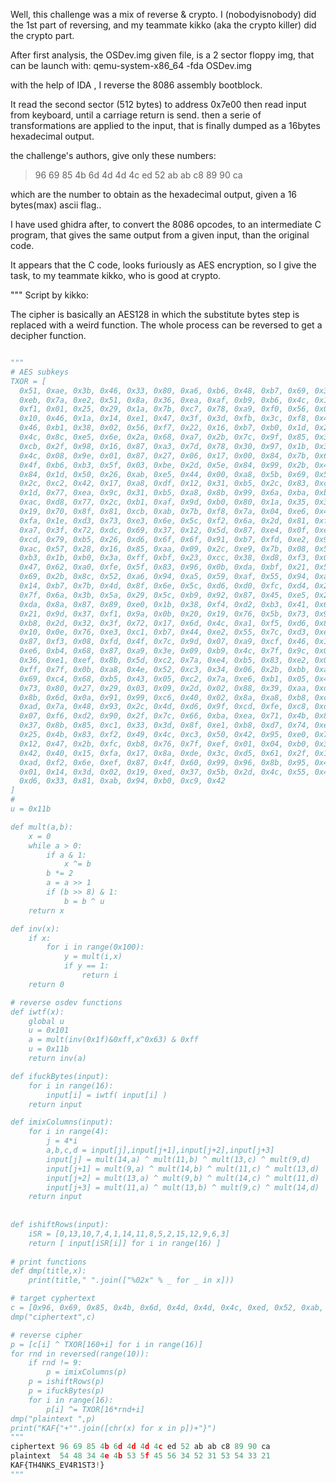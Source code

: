 Well, this challenge was a mix of reverse & crypto.
I (nobodyisnobody) did the 1st part of reversing,
and my teammate kikko (aka the crypto killer) did the crypto part.

After first analysis, the OSDev.img given file, is a 2 sector floppy img,
that can be launch with:  qemu-system-x86_64 -fda OSDev.img

with the help of IDA , I reverse the 8086 assembly bootblock. 

It read the second sector (512 bytes) to address 0x7e00
then read input from keyboard, until a carriage return is send.
then a serie of transformations are applied to the input, 
that is finally dumped as a 16bytes hexadecimal output.

the challenge's authors, give only these numbers: 
> 96 69 85 4b 6d 4d 4d 4c ed 52 ab ab c8 89 90 ca 

which are the number to obtain as the hexadecimal output, 
given a 16 bytes(max) ascii flag..

I have used ghidra after, to convert the 8086 opcodes, to an intermediate C program, 
that gives the same output from a given input, than the original code.

It appears that the C code, looks furiously as AES encryption,
so I give the task, to my teammate kikko, who is good at crypto.

"""
Script by kikko:

The cipher is basically an AES128 in which the substitute bytes step is replaced with a weird function. The whole process can be reversed to get a decipher function.
```python

"""
# AES subkeys
TXOR = [
  0x51, 0xae, 0x3b, 0x46, 0x33, 0x80, 0xa6, 0xb6, 0x48, 0xb7, 0x69, 0x30,
  0xeb, 0x7a, 0xe2, 0x51, 0x8a, 0x36, 0xea, 0xaf, 0xb9, 0xb6, 0x4c, 0x19,
  0xf1, 0x01, 0x25, 0x29, 0x1a, 0x7b, 0xc7, 0x78, 0xa9, 0xf0, 0x56, 0x0d,
  0x10, 0x46, 0x1a, 0x14, 0xe1, 0x47, 0x3f, 0x3d, 0xfb, 0x3c, 0xf8, 0x45,
  0x46, 0xb1, 0x38, 0x02, 0x56, 0xf7, 0x22, 0x16, 0xb7, 0xb0, 0x1d, 0x2b,
  0x4c, 0x8c, 0xe5, 0x6e, 0x2a, 0x68, 0xa7, 0x2b, 0x7c, 0x9f, 0x85, 0x3d,
  0xcb, 0x2f, 0x98, 0x16, 0x87, 0xa3, 0x7d, 0x78, 0x30, 0x97, 0x1b, 0x3c,
  0x4c, 0x08, 0x9e, 0x01, 0x87, 0x27, 0x06, 0x17, 0x00, 0x84, 0x7b, 0x6f,
  0x4f, 0xb6, 0xb3, 0x5f, 0x03, 0xbe, 0x2d, 0x5e, 0x84, 0x99, 0x2b, 0x49,
  0x84, 0x1d, 0x50, 0x26, 0xab, 0xe5, 0x44, 0x00, 0xa8, 0x5b, 0x69, 0x5e,
  0x2c, 0xc2, 0x42, 0x17, 0xa8, 0xdf, 0x12, 0x31, 0xb5, 0x2c, 0x83, 0xc2,
  0x1d, 0x77, 0xea, 0x9c, 0x31, 0xb5, 0xa8, 0x8b, 0x99, 0x6a, 0xba, 0xba,
  0xac, 0xd8, 0x77, 0x2c, 0xb1, 0xaf, 0x9d, 0xb0, 0x80, 0x1a, 0x35, 0x3b,
  0x19, 0x70, 0x8f, 0x81, 0xcb, 0xab, 0x7b, 0xf8, 0x7a, 0x04, 0xe6, 0x48,
  0xfa, 0x1e, 0xd3, 0x73, 0xe3, 0x6e, 0x5c, 0xf2, 0x6a, 0x2d, 0x81, 0xf3,
  0xa7, 0x3f, 0x72, 0xdc, 0x69, 0x37, 0x12, 0x5d, 0x87, 0xe4, 0x0f, 0xe8,
  0xcd, 0x79, 0xb5, 0x26, 0xd6, 0x6f, 0x6f, 0x91, 0xb7, 0xfd, 0xe2, 0x98,
  0xac, 0x57, 0x28, 0x16, 0x85, 0xaa, 0x09, 0x2c, 0xe9, 0x7b, 0x08, 0x53,
  0xb3, 0x1b, 0xb0, 0x3a, 0xff, 0xbf, 0x23, 0xcc, 0x38, 0xd8, 0xf3, 0x0f,
  0x47, 0x62, 0xa0, 0xfe, 0x5f, 0x83, 0x96, 0x0b, 0xda, 0xbf, 0x21, 0x5f,
  0x69, 0x2b, 0x8c, 0x52, 0xa6, 0x94, 0xa5, 0x59, 0xaf, 0x55, 0x94, 0xae,
  0x14, 0xb7, 0x7b, 0x4d, 0x8f, 0x6e, 0x5c, 0xd6, 0xd0, 0xfc, 0xd4, 0x2f,
  0x7f, 0x6a, 0x3b, 0x5a, 0x29, 0x5c, 0xb9, 0x92, 0x87, 0x45, 0xe5, 0x2e,
  0xda, 0x8a, 0x87, 0x89, 0xe0, 0x1b, 0x38, 0xf4, 0xd2, 0xb3, 0x41, 0x61,
  0x21, 0x9d, 0x37, 0xf1, 0x9a, 0x0b, 0x20, 0x19, 0x76, 0x5b, 0x73, 0x9f,
  0xb8, 0x2d, 0x32, 0x3f, 0x72, 0x17, 0x6d, 0x4c, 0xa1, 0xf5, 0xd6, 0x81,
  0x10, 0x0e, 0x76, 0xe3, 0xc1, 0xb7, 0x44, 0xe2, 0x55, 0x7c, 0xd3, 0xef,
  0x87, 0xf3, 0x08, 0xfd, 0x4f, 0x7c, 0x9d, 0x07, 0xa9, 0xcf, 0x46, 0x1b,
  0xe6, 0xb4, 0x68, 0x87, 0xa9, 0x3e, 0x09, 0xb9, 0x4c, 0x7f, 0x9c, 0x0d,
  0x36, 0xe1, 0xef, 0x8b, 0x5d, 0xc2, 0x7a, 0xe4, 0xb5, 0x83, 0xe2, 0x04,
  0xff, 0x7f, 0x0b, 0xa8, 0x4e, 0x52, 0xc3, 0x34, 0x06, 0x2b, 0xbb, 0xaf,
  0x69, 0xc4, 0x68, 0xb5, 0x43, 0x05, 0xc2, 0x7a, 0xe6, 0xb1, 0x05, 0x43,
  0x73, 0x80, 0x27, 0x29, 0x03, 0x09, 0x2d, 0x02, 0x88, 0x39, 0xaa, 0xd6,
  0x8b, 0x6d, 0x0a, 0x91, 0x99, 0xc6, 0x40, 0x02, 0x8a, 0xa8, 0xb8, 0xce,
  0xad, 0x7a, 0x48, 0x93, 0x2c, 0x4d, 0xd6, 0x9f, 0xcd, 0xfe, 0xc8, 0xd0,
  0x07, 0xf6, 0xd2, 0x90, 0x2f, 0x7c, 0x66, 0xba, 0xea, 0x71, 0x4b, 0x83,
  0x37, 0x8b, 0x85, 0xc1, 0x33, 0x3d, 0x8f, 0xe1, 0xb8, 0xd7, 0x74, 0xe4,
  0x25, 0x4b, 0x83, 0xf2, 0x49, 0x4c, 0xc3, 0x50, 0x42, 0x95, 0xe0, 0x71,
  0x12, 0x47, 0x2b, 0xfc, 0xb8, 0x76, 0x7f, 0xef, 0x01, 0x04, 0xb0, 0x34,
  0x42, 0x40, 0x15, 0xfa, 0x17, 0x8a, 0xde, 0x3c, 0xd5, 0x61, 0x2f, 0x1e,
  0xad, 0xf2, 0x6e, 0xef, 0x87, 0x4f, 0x60, 0x99, 0x96, 0x8b, 0x95, 0x4e,
  0x01, 0x14, 0x3d, 0x02, 0x19, 0xed, 0x37, 0x5b, 0x2d, 0x4c, 0x55, 0x45,
  0xd6, 0x33, 0x81, 0xab, 0x94, 0xb0, 0xc9, 0x42
]
# 
u = 0x11b

def mult(a,b):
    x = 0
    while a > 0:
        if a & 1:
            x ^= b
        b *= 2
        a = a >> 1
        if (b >> 8) & 1:
            b = b ^ u
    return x

def inv(x):
    if x:
        for i in range(0x100):
            y = mult(i,x)
            if y == 1:
                return i
    return 0

# reverse osdev functions
def iwtf(x):
    global u
    u = 0x101
    a = mult(inv(0x1f)&0xff,x^0x63) & 0xff
    u = 0x11b
    return inv(a)

def ifuckBytes(input):
    for i in range(16):
        input[i] = iwtf( input[i] )
    return input

def imixColumns(input):
    for i in range(4):
        j = 4*i
        a,b,c,d = input[j],input[j+1],input[j+2],input[j+3]
        input[j] = mult(14,a) ^ mult(11,b) ^ mult(13,c) ^ mult(9,d)
        input[j+1] = mult(9,a) ^ mult(14,b) ^ mult(11,c) ^ mult(13,d)
        input[j+2] = mult(13,a) ^ mult(9,b) ^ mult(14,c) ^ mult(11,d)
        input[j+3] = mult(11,a) ^ mult(13,b) ^ mult(9,c) ^ mult(14,d)
    return input
    
    
def ishiftRows(input):
    iSR = [0,13,10,7,4,1,14,11,8,5,2,15,12,9,6,3]
    return [ input[iSR[i]] for i in range(16) ]
    
# print functions
def dmp(title,x):
    print(title," ".join(["%02x" % _ for _ in x]))

# target cyphertext
c = [0x96, 0x69, 0x85, 0x4b, 0x6d, 0x4d, 0x4d, 0x4c, 0xed, 0x52, 0xab, 0xab, 0xc8, 0x89, 0x90, 0xca]
dmp("ciphertext",c)

# reverse cipher
p = [c[i] ^ TXOR[160+i] for i in range(16)]
for rnd in reversed(range(10)):
    if rnd != 9:
        p = imixColumns(p)
    p = ishiftRows(p)
    p = ifuckBytes(p)
    for i in range(16):
        p[i] ^= TXOR[16*rnd+i]
dmp("plaintext ",p)
print("KAF{"+"".join([chr(x) for x in p])+"}")
"""
ciphertext 96 69 85 4b 6d 4d 4d 4c ed 52 ab ab c8 89 90 ca
plaintext  54 48 34 4e 4b 53 5f 45 56 34 52 31 53 54 33 21
KAF{TH4NKS_EV4R1ST3!}
"""
```
